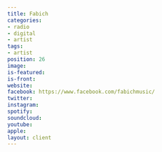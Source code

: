 ```yaml
---
title: Fabich
categories:
- radio
- digital
- artist
tags:
- artist
position: 26
image: 
is-featured: 
is-front: 
website: 
facebook: https://www.facebook.com/fabichmusic/
twitter: 
instagram: 
spotify: 
soundcloud: 
youtube: 
apple: 
layout: client
---
```


